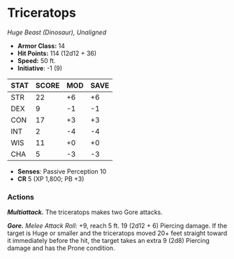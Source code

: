 # Triceratops

*Huge Beast (Dinosaur), Unaligned*

- **Armor Class:** 14
- **Hit Points:** 114 (12d12 + 36)
- **Speed:** 50 ft.
- **Initiative**: -1 (9)

|STAT|SCORE|MOD|SAVE|
| --- | --- | --- | ---- |
| STR | 22 | +6 | +6 |
| DEX | 9 | -1 | -1 |
| CON | 17 | +3 | +3 |
| INT | 2 | -4 | -4 |
| WIS | 11 | +0 | +0 |
| CHA | 5 | -3 | -3 |

- **Senses**: Passive Perception 10
- **CR** 5 (XP 1,800; PB +3)

### Actions

***Multiattack.*** The triceratops makes two Gore attacks.

***Gore.*** *Melee Attack Roll:* +9, reach 5 ft. 19 (2d12 + 6) Piercing damage. If the target is Huge or smaller and the triceratops moved 20+ feet straight toward it immediately before the hit, the target takes an extra 9 (2d8) Piercing damage and has the Prone condition.
